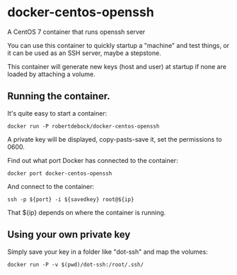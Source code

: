 # docker-centos-openssh
A CentOS 7 container that runs openssh server

You can use this container to quickly startup a "machine" and test things, or it can be used as an SSH server, maybe a stepstone.

This container will generate new keys (host and user) at startup if none are loaded by attaching a volume.

## Running the container.
It's quite easy to start a container:

    docker run -P robertdebock/docker-centos-openssh
    
A private key will be displayed, copy-pasts-save it, set the permissions to 0600.

Find out what port Docker has connected to the container:

    docker port docker-centos-openssh

And connect to the container:

    ssh -p ${port} -i ${savedkey} root@${ip}

That ${ip} depends on where the container is running.

## Using your own private key
Simply save your key in a folder like "dot-ssh" and map the volumes:

    docker run -P -v $(pwd)/dot-ssh:/root/.ssh/
